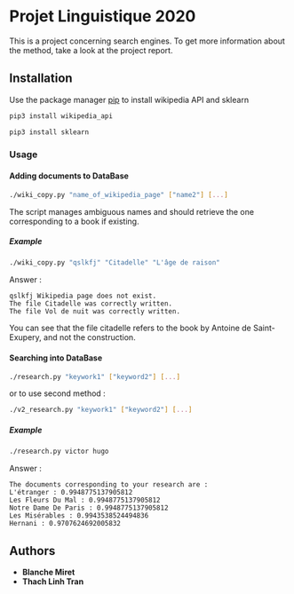 # Projet Linguistique 2020

This is a project concerning search engines. To get more information about the method, take a look at the project report.

## Installation

Use the package manager [pip](https://pip.pypa.io/en/stable/) to install wikipedia API and sklearn

```bash
pip3 install wikipedia_api
```

```bash
pip3 install sklearn
```

### Usage

#### Adding documents to DataBase

```bash
./wiki_copy.py "name_of_wikipedia_page" ["name2"] [...]
```

The script manages ambiguous names and should retrieve the one corresponding to a book if existing.

##### Example

```bash
./wiki_copy.py "qslkfj" "Citadelle" "L'âge de raison"
```

Answer :
```
qslkfj Wikipedia page does not exist.
The file Citadelle was correctly written.
The file Vol de nuit was correctly written.
```
You can see that the file citadelle refers to the book by Antoine de Saint-Exupery, and not the construction.

#### Searching into DataBase

```bash
./research.py "keywork1" ["keyword2"] [...]
```
or to use second method :

```bash
./v2_research.py "keywork1" ["keyword2"] [...]
```

##### Example

```bash
./research.py victor hugo
```

Answer :
```
The documents corresponding to your research are :
L'étranger : 0.9948775137905812
Les Fleurs Du Mal : 0.9948775137905812
Notre Dame De Paris : 0.9948775137905812
Les Misérables : 0.9943538524494836
Hernani : 0.9707624692005832
```

## Authors

* **Blanche Miret**
* **Thach Linh Tran**
